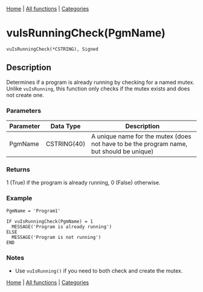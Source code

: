 [Home](../index.md) | [All functions](../all-functions.md) | [Categories](../categories/index.md)

# vuIsRunningCheck(PgmName)

```Prototype
vuIsRunningCheck(*CSTRING), Signed
```


## Description
Determines if a program is already running by checking for a named mutex. Unlike `vuIsRunning`, this function only checks if the mutex exists and does not create one.

### Parameters

| Parameter | Data Type    | Description                                                |
|-----------|--------------|------------------------------------------------------------|
| PgmName   | CSTRING(40)  | A unique name for the mutex (does not have to be the program name, but should be unique) |

### Returns
1 (True) if the program is already running, 0 (False) otherwise.

### Example

```Clarion
PgmName = 'Program1'

IF vuIsRunningCheck(PgmName) = 1
  MESSAGE('Program is already running')
ELSE
  MESSAGE('Program is not running')
END
```

### Notes
- Use `vuIsRunning()` if you need to both check and create the mutex.

[Home](../index.md) | [All functions](../all-functions.md) | [Categories](../categories/index.md)
